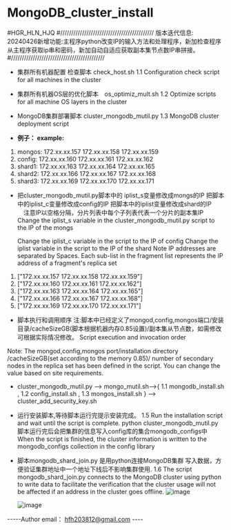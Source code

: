 # MongoDB_cluster_install
#HGR_HLN_HJQ
#///////////////////////////////////////////
版本迭代信息:
20240426新增功能:主程序python改变IP的输入方法和处理程序，新加检查程序从主程序获取ip串和密码，新加自动自适应获取副本集节点数IP串拼接。
#///////////////////////////////////////////
-  集群所有机器配置 检查脚本 check_host.sh 1.1 Configuration check script for all machines in the cluster

-  集群所有机器OS层的优化脚本　os_optimiz_mult.sh 1.2 Optimize scripts for all machine OS layers in the cluster

-  MongoDB集群部署脚本 cluster_mongodb_mutil.py 1.3 MongoDB cluster deployment script

- **例子： example:** 
1. mongos: 172.xx.xx.157 172.xx.xx.158 172.xx.xx.159
2. config: 172.xx.xx.160 172.xx.xx.161 172.xx.xx.162
3. shard1: 172.xx.xx.163 172.xx.xx.164 172.xx.xx.165 
4. shard2: 172.xx.xx.166 172.xx.xx.167 172.xx.xx.168 
5. shard3: 172.xx.xx.169 172.xx.xx.170 172.xx.xx.171
- 把cluster_mongodb_mutil.py脚本中的 iplist_s变量修改成mongs的IP
把脚本 中的iplist_c变量修改成config的IP
把脚本中的iplist变量修改成shard的IP
　注意IP以空格分隔，分片列表中每个子列表代表一个分片的副本集IP
Change the iplist_s variable in the cluster_mongodb_mutil.py script to the IP of the mongs

    Change the iplist_c variable in the script to the IP of config
                  Change the iplist variable in the script to the IP of the shard
                  Note IP addresses are separated by Spaces. Each sub-list in the fragment list represents the IP address of a fragment's replica set
1. ["172.xx.xx.157 172.xx.xx.158 172.xx.xx.159"] 
2. ["172.xx.xx.160 172.xx.xx.161 172.xx.xx.162"] 
3. ["172.xx.xx.163 172.xx.xx.164 172.xx.xx.165"] 
4. ["172.xx.xx.166 172.xx.xx.167 172.xx.xx.168"] 
5. ["172.xx.xx.169 172.xx.xx.170 172.xx.xx.171"] 
- 脚本执行和调用顺序 注:脚本中已经定义了mongod,config,mongos端口/安装目录/cacheSizeGB(脚本根据机器内存0.85设置)/副本集从节点数，如需修改可根据实际情况修改。 Script execution and invocation order

 Note: The mongod,config,mongos port/installation directory /cacheSizeGB(set according to the memory 0.85)/ number of secondary nodes in the replica set has been defined in the script. You can change the value based on site requirements.

- cluster_mongodb_mutil.py --> mongo_mutil.sh-->{ 1.1 mongodb_install.sh , 1.2 config_install.sh , 1.3 mongos_install.sh } --> cluster_add_security_key.sh

-  运行安装脚本,等待脚本运行完提示安装完成。 1.5 Run the installation script and wait until the script is complete. python cluster_mongodb_mutil.py 脚本运行完后会把集群的信息写入config库的集合mongodb_configs中 When the script is finished, the cluster information is written to the mongodb_configs collection in the config library


- 脚本mongodb_shard_join.py 是用python连接MongoDB集群 写入数据，方便验证集群地址中一个地址下线后不影响集群使用. 1.6 The script mongodb_shard_join.py connects to the MongoDB cluster using python to write data to facilitate the verification that the cluster usage will not be affected if an address in the cluster goes offline.
  ![image](https://github.com/gg2038/mongo-cluster-install/assets/142993593/0dec8d66-a000-4310-b106-9f85025e1309)

  ![image](https://github.com/gg2038/mongo-cluster-install/assets/142993593/1ab0c1c0-286f-4940-b0a6-ec0ca3615491)


-----Author email： hfh203812@gmail.com ----
